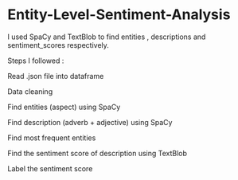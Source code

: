 # Entity-Level-Sentiment-Analysis
I used SpaCy and TextBlob to find entities , descriptions and sentiment_scores respectively.

Steps I followed :

Read .json file into dataframe
      
Data cleaning
      
Find entities (aspect) using SpaCy
      
Find description (adverb + adjective) using SpaCy 
	
Find most frequent entities
	
Find the sentiment score of description using TextBlob

Label the sentiment score

